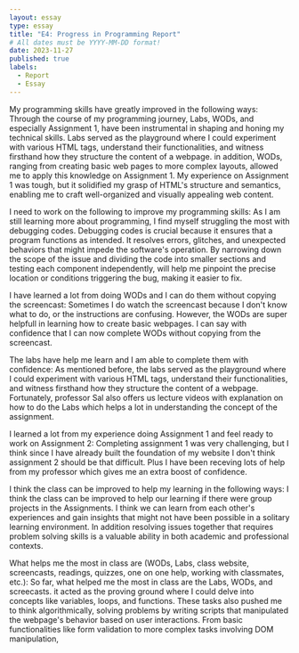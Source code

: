 ```yaml
---
layout: essay
type: essay
title: "E4: Progress in Programming Report"
# All dates must be YYYY-MM-DD format!
date: 2023-11-27
published: true
labels:
  - Report
  - Essay
---
```


My programming skills have greatly improved in the following ways: Through the course of my programming journey, Labs, WODs, and especially Assignment 1, have been instrumental in shaping and honing my technical skills. Labs served as the playground where I could experiment with various HTML tags, understand their functionalities, and witness firsthand how they structure the content of a webpage. in addition, WODs, ranging from creating basic web pages to more complex layouts, allowed me to apply this knowledge on Assignment 1. My experience on Assignment 1 was tough, but it solidified my grasp of HTML's structure and semantics, enabling me to craft well-organized and visually appealing web content.

I need to work on the following to improve my programming skills: As I am still learning more about programming, I find myself struggling the most with debugging codes. Debugging codes is crucial because it ensures that a program functions as intended. It resolves errors, glitches, and unexpected behaviors that might impede the software's operation. By narrowing down the scope of the issue and dividing the code into smaller sections and testing each component independently, will help me pinpoint the precise location or conditions triggering the bug, making it easier to fix.

I have learned a lot from doing WODs and I can do them without copying the screencast: Sometimes I do watch the screencast because I don't know what to do, or the instructions are confusing. However, the WODs are super helpfull in learning how to create basic webpages. I can say with confidence that I can now complete WODs without copying from the screencast.

The labs have help me learn and I am able to complete them with confidence: As mentioned before, the labs served as the playground where I could experiment with various HTML tags, understand their functionalities, and witness firsthand how they structure the content of a webpage. Fortunately, professor Sal also offers us lecture videos with explanation on how to do the Labs which helps a lot in understanding the concept of the assignment.

I learned a lot from my experience doing Assignment 1 and feel ready to work on Assignment 2: Completing assignment 1 was very challenging, but I think since I have already built the foundation of my website I don't think assignment 2 should be that difficult. Plus I have been receving lots of help from my professor which gives me an extra boost of confidence. 

I think the class can be improved to help my learning in the following ways: I think the class can be improved to help our learning if there were group projects in the Assignments. I think we can learn from each other's experiences and gain insights that might not have been possible in a solitary learning environment. In addition resolving issues together that requires problem solving skills is a valuable ability in both academic and professional contexts.

What helps me the most in class are (WODs, Labs, class website, screencasts, readings, quizzes, one on one help, working with classmates, etc.): So far, what helped me the most in class are the Labs, WODs, and screecasts. it acted as the proving ground where I could delve into concepts like variables, loops, and functions. These tasks also pushed me to think algorithmically, solving problems by writing scripts that manipulated the webpage's behavior based on user interactions. From basic functionalities like form validation to more complex tasks involving DOM manipulation,

